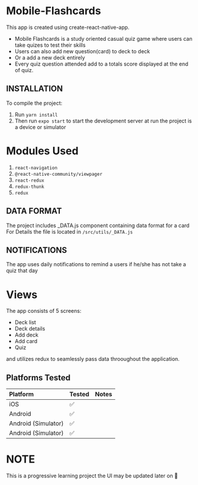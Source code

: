 # Mobile-Flashcards

This app is created using create-react-native-app.
* Mobile Flashcards is a study oriented casual quiz game where users can take quizes to test their skills
* Users can also add new question(card) to deck to deck
* Or a add a new deck entirely
* Every quiz question attended add to a totals score displayed at the end of quiz.

## INSTALLATION

To compile the project: 

1. Run `yarn install` 
2. Then run `expo start` to start the development server at run the project is a device or simulator
 
# Modules Used
1. `react-navigation`
2. `@react-native-community/viewpager`
6. `react-redux`
7. `redux-thunk`
8. `redux`

## DATA FORMAT
The project includes _DATA.js component containing data format for a card
For Details the file is located in `/src/utils/_DATA.js`

## NOTIFICATIONS
The app uses daily notifications to remind a users if he/she has not take a quiz that day

# Views
The app consists of 5 screens:
* Deck list
* Deck details
* Add deck 
* Add card
* Quiz

and utilizes redux to seamlessly pass data throoughout the application.

## Platforms Tested

| Platform | Tested | Notes | 
|:---------|:-------|:------|
| iOS | :white_check_mark: | | 
| Android | :white_check_mark: | 
| Android (Simulator) | :white_check_mark: | 
| Android (Simulator) | :white_check_mark: | 

# NOTE
This is a progressive learning project the UI may be updated later on 🙂

